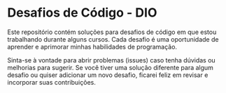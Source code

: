 # Desafios de Código - DIO

<p>Este repositório contém soluções para desafios de código em que estou trabalhando durante alguns cursos. Cada desafio é uma oportunidade de aprender e aprimorar minhas habilidades de programação. </p>
<p>Sinta-se à vontade para abrir problemas (issues) caso tenha dúvidas ou melhorias para sugerir. Se você tiver uma solução diferente para algum desafio ou quiser adicionar um novo desafio, ficarei feliz em revisar e incorporar suas contribuições.</p>
